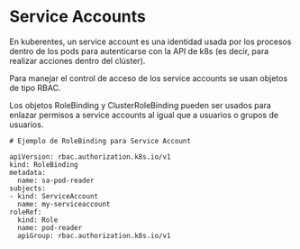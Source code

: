 # Service Accounts
En kuberentes, un service account es una identidad usada por los procesos dentro de los pods para autenticarse con la API de k8s (es decir, para realizar acciones dentro del clúster).

Para manejar el control de acceso de los service accounts se usan objetos de tipo RBAC.

Los objetos RoleBinding y ClusterRoleBinding pueden ser usados para enlazar permisos a service accounts al igual que a usuarios o grupos de usuarios.

```
# Ejemplo de RoleBinding para Service Account

apiVersion: rbac.authorization.k8s.io/v1
kind: RoleBinding
metadata:
  name: sa-pod-reader
subjects:
- kind: ServiceAccount
  name: my-serviceaccount
roleRef:
  kind: Role
  name: pod-reader
  apiGroup: rbac.authorization.k8s.io/v1
```